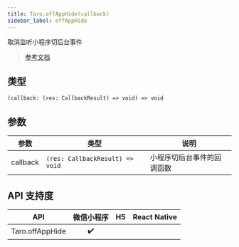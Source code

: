 ```yaml
---
title: Taro.offAppHide(callback)
sidebar_label: offAppHide
---
```


取消监听小程序切后台事件

> [参考文档](https://developers.weixin.qq.com/miniprogram/dev/api/base/app/app-event/wx.offAppHide.html)

## 类型

```tsx
(callback: (res: CallbackResult) => void) => void
```

## 参数

<table>
  <thead>
    <tr>
      <th>参数</th>
      <th>类型</th>
      <th>说明</th>
    </tr>
  </thead>
  <tbody>
    <tr>
      <td>callback</td>
      <td><code>(res: CallbackResult) =&gt; void</code></td>
      <td>小程序切后台事件的回调函数</td>
    </tr>
  </tbody>
</table>

## API 支持度

|       API       | 微信小程序 | H5 | React Native |
|:---------------:|:-----:|:--:|:------------:|
| Taro.offAppHide |  ✔️   |    |              |
